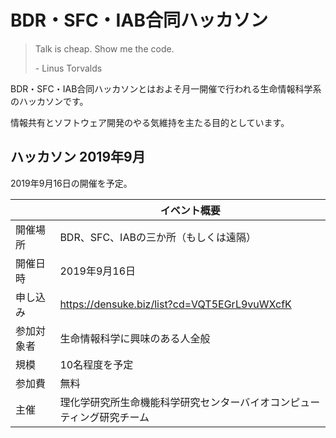 # BDR・SFC・IAB合同ハッカソン

> Talk is cheap. Show me the code.
>
> \- Linus Torvalds

BDR・SFC・IAB合同ハッカソンとはおよそ月一開催で行われる生命情報科学系のハッカソンです。

情報共有とソフトウェア開発のやる気維持を主たる目的としています。

## ハッカソン 2019年9月

2019年9月16日の開催を予定。

||イベント概要|
|---|---|
| 開催場所 | BDR、SFC、IABの三か所（もしくは遠隔） |
| 開催日時 | 2019年9月16日 |
| 申し込み | https://densuke.biz/list?cd=VQT5EGrL9vuWXcfK |
| 参加対象者 | 生命情報科学に興味のある人全般 |
| 規模 | 10名程度を予定 |
| 参加費 | 無料 |
| 主催 | 理化学研究所生命機能科学研究センターバイオコンピューティング研究チーム |
